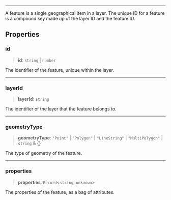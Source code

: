 ***

A feature is a single geographical item in a layer.
The unique ID for a feature is a compound key made up of the layer ID and the feature ID.

## Properties

### id

> **id**: `string` | `number`

The identifier of the feature, unique within the layer.

***

### layerId

> **layerId**: `string`

The identifier of the layer that the feature belongs to.

***

### geometryType

> **geometryType**: `"Point"` | `"Polygon"` | `"LineString"` | `"MultiPolygon"` | `string` & \{}

The type of geometry of the feature.

***

### properties

> **properties**: `Record`\<`string`, `unknown`>

The properties of the feature, as a bag of attributes.

